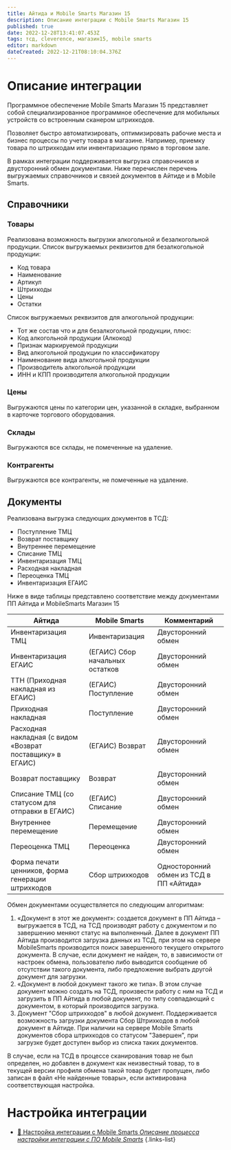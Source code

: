```yaml
---
title: Айтида и Mobile Smarts Магазин 15
description: Описание интеграции с Mobile Smarts Магазин 15
published: true
date: 2022-12-28T13:41:07.453Z
tags: тсд, cleverence, магазин15, mobile smarts
editor: markdown
dateCreated: 2022-12-21T08:10:04.376Z
---
```


# Описание интеграции
Программное обеспечение Mobile Smarts Магазин 15 представляет собой специализированное программное обеспечение для мобильных устройств со встроенным сканером штрихкодов.

Позволяет быстро автоматизировать, оптимизировать рабочие места и бизнес процессы по учету товара в магазине. Например, приемку товара по штрихкодам или инвентаризацию прямо в торговом зале.

В рамках интеграции поддерживается выгрузка справочников и двусторонний обмен документами. Ниже перечислен перечень выгружаемых справочников и связей документов в Айтиде и в Mobile Smarts.
## Справочники
### Товары
Реализована возможность выгрузки алкогольной и безалкогольной продукции.
Список выгружаемых реквизитов для безалкогольной продукции:
- Код товара
- Наименование
- Артикул
- Штрихкоды
- Цены
- Остатки

Список выгружаемых реквизитов для алкогольной продукции:
- Тот же состав что и для безалкогольной продукции, плюс:
- Код алкогольной продукции (Алкокод)
- Признак маркируемой продукции
- Вид алкогольной продукции по классификатору
- Наименование вида алкогольной продукции
- Производитель алкогольной продукции
- ИНН и КПП производителя алкогольной продукции

### Цены
Выгружаются цены по категории цен, указанной в складке, выбранном в карточке торгового оборудования.

### Склады
Выгружаются все склады, не помеченные на удаление.

### Контрагенты
Выгружаются все контрагенты, не помеченные на удаление.

## Документы

Реализована выгрузка следующих документов в ТСД:
- Поступление ТМЦ
- Возврат поставщику
- Внутреннее перемещение
- Списание ТМЦ
- Инвентаризация ТМЦ
- Расходная накладная 
- Переоценка ТМЦ
- Инвентаризация ЕГАИС

Ниже в виде таблицы представлено соответствие между документами ПП Айтида и MobileSmarts Магазин 15

| Айтида | Mobile Smarts | Комментарий |
| --- | --- | --- |
| Инвентаризация ТМЦ | Инвентаризация | Двусторонний обмен |
| Инвентаризация ЕГАИС | (ЕГАИС) Сбор начальных остатков | Двусторонний обмен |
| ТТН (Приходная накладная из ЕГАИС) | (ЕГАИС) Поступление | Двусторонний обмен |
| Приходная накладная | Поступление | Двусторонний обмен |
| Расходная накладная (с видом «Возврат поставщику» в ЕГАИС) | (ЕГАИС) Возврат | Двусторонний обмен |
| Возврат поставщику | Возврат | Двусторонний обмен |
| Списание ТМЦ (со статусом для отправки в ЕГАИС) | (ЕГАИС) Списание | Двусторонний обмен |
| Внутреннее перемещение | Перемещение | Двусторонний обмен |
| Переоценка ТМЦ | Переоценка | Двусторонний обмен |
| Форма печати ценников, форма генерации штрихкодов | Сбор штрихкодов | Односторонний обмен из ТСД в ПП «Айтида» |


Обмен документами осуществляется по следующим алгоритмам:
1.	«Документ в этот же документ»: создается документ в ПП Айтида – выгружается в ТСД, на ТСД производят работу с документом и по завершению меняют статус на выполненный. Далее в документ ПП Айтида производится загрузка данных из ТСД, при этом на сервере MobileSmarts производится поиск завершенного текущего открытого документа.
	В случае, если документ не найден, то, в зависимости от настроек обмена, пользователю либо выводится сообщение об отсутствии такого документа, либо предложение выбрать другой документ для загрузки. 
2.	«Документ в любой документ такого же типа». В этом случае документ можно создать на ТСД, произвести работу с ним на ТСД и загрузить в ПП Айтида в любой документ, по типу совпадающий с документом, в который производится загрузка.
3. Документ "Сбор штрихкодов" в любой документ. Поддерживается возможность загрузки документа Сбор Штрихкодов в любой документ в Айтиде. При наличии на сервере Mobile Smarts документов сбора штрихкодов со статусом "Завершен", при загрузке будет доступен выбор из списка таких документов.


В случае, если на ТСД в процессе сканирования товар не был определен, но добавлен в документ как неизвестный товар, то в текущей версии профиля обмена такой товар будет пропущен, либо записан в файл «Не найденные товары», если активирована соответствующая настройка.

# Настройка интеграции

- [:green_book: Настройка интеграции с Mobile Smarts *Описание процесса настройки интеграции с ПО Mobile Smarts*](/integrations/mobilesmarts/settings)
{.links-list}